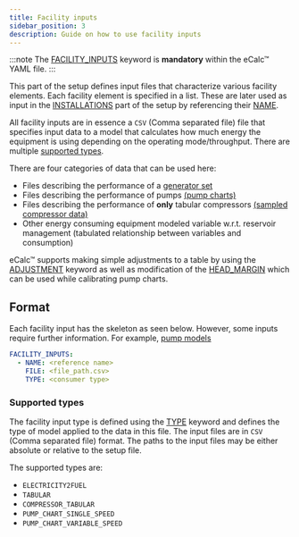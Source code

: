```yaml
---
title: Facility inputs
sidebar_position: 3
description: Guide on how to use facility inputs
---
```


:::note
The [FACILITY_INPUTS](/about/references/FACILITY_INPUTS.md) keyword is **mandatory** within the eCalc™ YAML file.
:::

This part of the setup defines input files that characterize various facility elements. Each facility element is
specified in a list. These are later used as input in the [INSTALLATIONS](/about/references/INSTALLATIONS.md) part of the setup by referencing their [NAME](/about/references/NAME.md). 

All facility inputs are in essence a `CSV` (Comma separated file) file that specifies input data to a model that
calculates how much energy the equipment is using depending on the operating mode/throughput. There are multiple
[supported types](#supported-types).

There are four categories of data that can be used here:
- Files describing the performance of a [generator set](/about/modelling/setup/facility_inputs/generator_modelling.md)
- Files describing the performance of pumps [(pump charts)](/about/modelling/setup/facility_inputs/pump_modelling/pump_charts.md)
- Files describing the performance of **only** tabular compressors [(sampled compressor data)](/about/modelling/setup/facility_inputs/sampled_compressor_model.md)
- Other energy consuming equipment modeled variable w.r.t. reservoir management
  (tabulated relationship between variables and consumption)

eCalc™ supports making simple adjustments to a table by using the [ADJUSTMENT](/about/references/ADJUSTMENT.md)
keyword as well as modification of the [HEAD_MARGIN](/about/references/HEAD_MARGIN.md)
which can be used while calibrating pump charts.

## Format 

Each facility input has the skeleton as seen below. However, some inputs require further information. For example, [pump models](/about/modelling/setup/facility_inputs/pump_modelling/pump_charts.md)

~~~~yaml
FACILITY_INPUTS:
  - NAME: <reference name>
    FILE: <file_path.csv>
    TYPE: <consumer type>
~~~~

### Supported types
The facility input type is defined using the [TYPE](/about/references/TYPE.md) keyword and defines the type of model applied
to the data in this file. The input files are in `CSV` (Comma separated file) format. The paths to the input files may be either absolute or relative to the setup file.

The supported types are:

- `ELECTRICITY2FUEL`
- `TABULAR`
- `COMPRESSOR_TABULAR`
- `PUMP_CHART_SINGLE_SPEED`
- `PUMP_CHART_VARIABLE_SPEED`